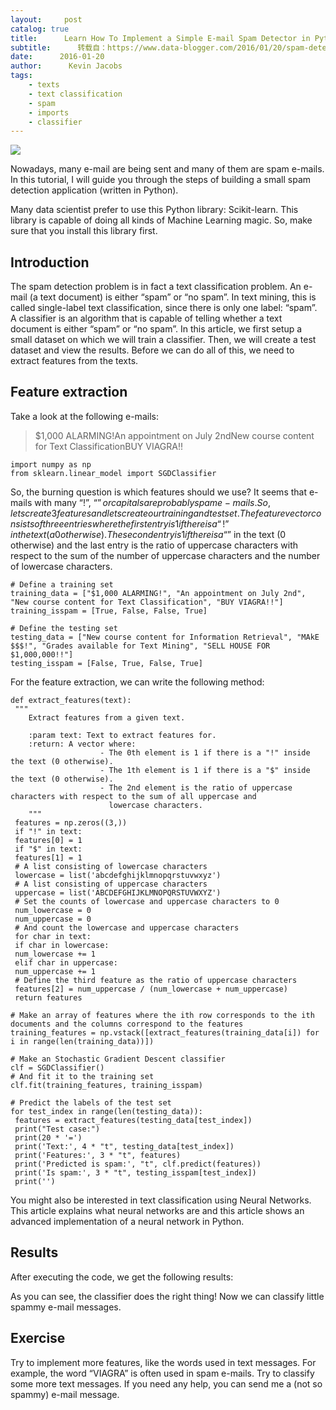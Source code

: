 ```yaml
---
layout:     post
catalog: true
title:      Learn How To Implement a Simple E-mail Spam Detector in Python
subtitle:      转载自：https://www.data-blogger.com/2016/01/20/spam-detection/
date:      2016-01-20
author:      Kevin Jacobs
tags:
    - texts
    - text classification
    - spam
    - imports
    - classifier
---
```


![](https://www.data-blogger.com/wp-content/uploads/2016/01/spam-300x225.jpg)


Nowadays, many e-mail are being sent and many of them are spam e-mails. In this tutorial, I will guide you through the steps of building a small spam detection application (written in Python).



Many data scientist prefer to use this Python library: Scikit-learn. This library is capable of doing all kinds of Machine Learning magic. So, make sure that you install this library first.

## Introduction

The spam detection problem is in fact a text classification problem. An e-mail (a text document) is either “spam” or “no spam”. In text mining, this is called single-label text classification, since there is only one label: “spam”. A classifier is an algorithm that is capable of telling whether a text document is either “spam” or “no spam”. In this article, we first setup a small dataset on which we will train a classifier. Then, we will create a test dataset and view the results. Before we can do all of this, we need to extract features from the texts.

## Feature extraction

Take a look at the following e-mails:

> $1,000 ALARMING!An appointment on July 2ndNew course content for Text ClassificationBUY VIAGRA!!

```
import numpy as np
from sklearn.linear_model import SGDClassifier
```

So, the burning question is which features should we use? It seems that e-mails with many “!”, “$” or capitals are probably spam e-mails. So, lets create 3 features and lets create our training and test set. The feature vector consists of three entries where the first entry is 1 if there is a “!” in the text (a 0 otherwise). The second entry is 1 if there is a “$” in the text (0 otherwise) and the last entry is the ratio of uppercase characters with respect to the sum of the number of uppercase characters and the number of lowercase characters.

```
# Define a training set
training_data = ["$1,000 ALARMING!", "An appointment on July 2nd", "New course content for Text Classification", "BUY VIAGRA!!"]
training_isspam = [True, False, False, True]

# Define the testing set
testing_data = ["New course content for Information Retrieval", "MAkE $$$!", "Grades available for Text Mining", "SELL HOUSE FOR $1,000,000!!"]
testing_isspam = [False, True, False, True]
```

For the feature extraction, we can write the following method:

```
def extract_features(text):
 """
    Extract features from a given text.

    :param text: Text to extract features for.
    :return: A vector where:
                    - The 0th element is 1 if there is a "!" inside the text (0 otherwise).
                    - The 1th element is 1 if there is a "$" inside the text (0 otherwise).
                    - The 2nd element is the ratio of uppercase characters with respect to the sum of all uppercase and
                      lowercase characters.
    """
 features = np.zeros((3,))
 if "!" in text:
 features[0] = 1
 if "$" in text:
 features[1] = 1
 # A list consisting of lowercase characters
 lowercase = list('abcdefghijklmnopqrstuvwxyz')
 # A list consisting of uppercase characters
 uppercase = list('ABCDEFGHIJKLMNOPQRSTUVWXYZ')
 # Set the counts of lowercase and uppercase characters to 0
 num_lowercase = 0
 num_uppercase = 0
 # And count the lowercase and uppercase characters
 for char in text:
 if char in lowercase:
 num_lowercase += 1
 elif char in uppercase:
 num_uppercase += 1
 # Define the third feature as the ratio of uppercase characters
 features[2] = num_uppercase / (num_lowercase + num_uppercase)
 return features
```

 

```
# Make an array of features where the ith row corresponds to the ith documents and the columns correspond to the features
training_features = np.vstack([extract_features(training_data[i]) for i in range(len(training_data))])

# Make an Stochastic Gradient Descent classifier
clf = SGDClassifier()
# And fit it to the training set
clf.fit(training_features, training_isspam)

# Predict the labels of the test set
for test_index in range(len(testing_data)):
 features = extract_features(testing_data[test_index])
 print("Test case:")
 print(20 * '=')
 print('Text:', 4 * "t", testing_data[test_index])
 print('Features:', 3 * "t", features)
 print('Predicted is spam:', "t", clf.predict(features))
 print('Is spam:', 3 * "t", testing_isspam[test_index])
 print('')
```

You might also be interested in text classification using Neural Networks. This article explains what neural networks are and this article shows an advanced implementation of a neural network in Python.

## Results

After executing the code, we get the following results:

As you can see, the classifier does the right thing! Now we can classify little spammy e-mail messages.

## Exercise

Try to implement more features, like the words used in text messages. For example, the word “VIAGRA” is often used in spam e-mails. Try to classify some more text messages. If you need any help, you can send me a (not so spammy) e-mail message.

 
